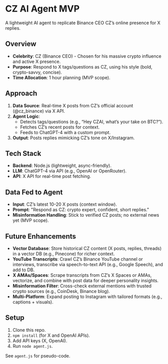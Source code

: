 # CZ AI Agent MVP
A lightweight AI agent to replicate Binance CEO CZ’s online presence for X replies.

## Overview
- **Celebrity**: CZ (Binance CEO) - Chosen for his massive crypto influence and active X presence.
- **Purpose**: Respond to X tags/questions as CZ, using his style (bold, crypto-savvy, concise).
- **Time Allocation**: 1 hour planning (MVP scope).

## Approach
1. **Data Source**: Real-time X posts from CZ’s official account (@cz_binance) via X API.
2. **Agent Logic**: 
   - Detects tags/questions (e.g., “Hey CZAI, what’s your take on BTC?”).
   - Fetches CZ’s recent posts for context.
   - Feeds to ChatGPT-4 with a custom prompt.
3. **Output**: Posts replies mimicking CZ’s tone on X/Instagram.

## Tech Stack
- **Backend**: Node.js (lightweight, async-friendly).
- **LLM**: ChatGPT-4 via API (e.g., OpenAI or OpenRouter).
- **API**: X API for real-time post fetching.

## Data Fed to Agent
- **Input**: CZ’s latest 10-20 X posts (context window).
- **Prompt**: "Respond as CZ: crypto expert, confident, short replies."
- **Misinformation Handling**: Stick to verified CZ posts; no external news yet (MVP scope).

## Future Enhancements
- **Vector Database**: Store historical CZ content (X posts, replies, threads) in a vector DB (e.g., Pinecone) for richer context.
- **YouTube Transcripts**: Crawl CZ’s Binance YouTube channel or interviews, transcribe via speech-to-text API (e.g., Google Speech), and add to DB.
- **X AMAs/Spaces**: Scrape transcripts from CZ’s X Spaces or AMAs, vectorize, and combine with post data for deeper personality insights.
- **Misinformation Filter**: Cross-check external mentions with trusted crypto sources (e.g., CoinDesk, Binance blog).
- **Multi-Platform**: Expand posting to Instagram with tailored formats (e.g., captions + visuals).

## Setup
1. Clone this repo.
2. `npm install` (for X and OpenAI APIs).
3. Add API keys (X, OpenAI).
4. Run `node agent.js`.

See `agent.js` for pseudo-code.
